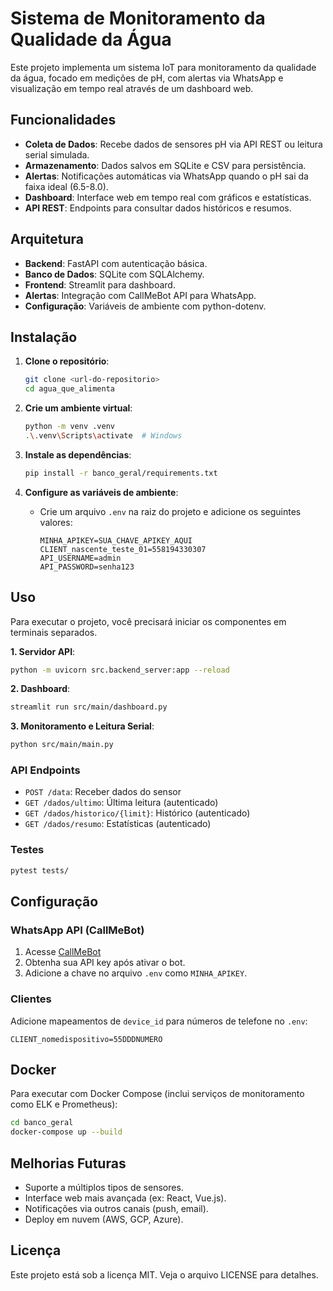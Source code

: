 # Sistema de Monitoramento da Qualidade da Água

Este projeto implementa um sistema IoT para monitoramento da qualidade da água, focado em medições de pH, com alertas via WhatsApp e visualização em tempo real através de um dashboard web.

## Funcionalidades

- **Coleta de Dados**: Recebe dados de sensores pH via API REST ou leitura serial simulada.
- **Armazenamento**: Dados salvos em SQLite e CSV para persistência.
- **Alertas**: Notificações automáticas via WhatsApp quando o pH sai da faixa ideal (6.5-8.0).
- **Dashboard**: Interface web em tempo real com gráficos e estatísticas.
- **API REST**: Endpoints para consultar dados históricos e resumos.

## Arquitetura

- **Backend**: FastAPI com autenticação básica.
- **Banco de Dados**: SQLite com SQLAlchemy.
- **Frontend**: Streamlit para dashboard.
- **Alertas**: Integração com CallMeBot API para WhatsApp.
- **Configuração**: Variáveis de ambiente com python-dotenv.

## Instalação

1. **Clone o repositório**:
   ```bash
   git clone <url-do-repositorio>
   cd agua_que_alimenta
   ```

2. **Crie um ambiente virtual**:
   ```bash
   python -m venv .venv
   .\.venv\Scripts\activate  # Windows
   ```

3. **Instale as dependências**:
   ```bash
   pip install -r banco_geral/requirements.txt
   ```

4. **Configure as variáveis de ambiente**:
   - Crie um arquivo `.env` na raiz do projeto e adicione os seguintes valores:
     ```env
     MINHA_APIKEY=SUA_CHAVE_APIKEY_AQUI
     CLIENT_nascente_teste_01=558194330307
     API_USERNAME=admin
     API_PASSWORD=senha123
     ```

## Uso

Para executar o projeto, você precisará iniciar os componentes em terminais separados.

**1. Servidor API**:
```bash
python -m uvicorn src.backend_server:app --reload
```

**2. Dashboard**:
```bash
streamlit run src/main/dashboard.py
```

**3. Monitoramento e Leitura Serial**:
```bash
python src/main/main.py
```

### API Endpoints

- `POST /data`: Receber dados do sensor
- `GET /dados/ultimo`: Última leitura (autenticado)
- `GET /dados/historico/{limit}`: Histórico (autenticado)
- `GET /dados/resumo`: Estatísticas (autenticado)

### Testes

```bash
pytest tests/
```

## Configuração

### WhatsApp API (CallMeBot)
1. Acesse [CallMeBot](https://www.callmebot.com/)
2. Obtenha sua API key após ativar o bot.
3. Adicione a chave no arquivo `.env` como `MINHA_APIKEY`.

### Clientes
Adicione mapeamentos de `device_id` para números de telefone no `.env`:
```env
CLIENT_nomedispositivo=55DDDNUMERO
```

## Docker

Para executar com Docker Compose (inclui serviços de monitoramento como ELK e Prometheus):
```bash
cd banco_geral
docker-compose up --build
```

## Melhorias Futuras

- Suporte a múltiplos tipos de sensores.
- Interface web mais avançada (ex: React, Vue.js).
- Notificações via outros canais (push, email).
- Deploy em nuvem (AWS, GCP, Azure).

## Licença

Este projeto está sob a licença MIT. Veja o arquivo LICENSE para detalhes.
